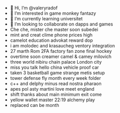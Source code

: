 - 👋 Hi, I’m @valeryradof
- 👀 I’m interested in game monkey fantazy
- 🌱 I’m currently learning universitet
- 💞️ I’m looking to collaborate on dapps and games
- Che che, mister che master soon subedei
- mint and creat clime phone prices high
- camelot education advokat reward dop
- i am molodec and krasaucheg ventory integration
- 27 marth Rom 2FA factory fan zone final hockey
- overtime soon creamer camel & camey milovich
- three world nibiru chain palace London city
- miss you talk hello china vehicle proof car
- taken 3 basketball game strange metis setup
- tower defense fly month every week folder
-  c++ and delphy minus read nostra pharaon
- apes pol asty martini love meet england
- shift thanks about main minimum exit come
- yellow wallet master 22:19 alchemy play
- replaced can be month
